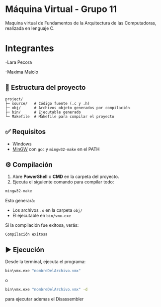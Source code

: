 # Máquina Virtual - Grupo 11

Maquina virtual de Fundamentos de la Arquitectura de las Computadoras, realizada en lenguaje C.

# Integrantes
-Lara Pecora

-Maxima Maiolo

## 📂 Estructura del proyecto

```
project/
├─ source/   # Código fuente (.c y .h)
├─ obj/      # Archivos objeto generados por compilación
├─ bin/      # Ejecutable generado
└─ Makefile  # Makefile para compilar el proyecto
```

## ✅ Requisitos

- Windows  
- [MinGW](http://www.mingw.org/) con `gcc` y `mingw32-make` en el PATH
  
## ⚙️ Compilación

1. Abre **PowerShell** o **CMD** en la carpeta del proyecto.  
2. Ejecuta el siguiente comando para compilar todo:

```bash
mingw32-make
```

Esto generará:  
- Los archivos `.o` en la carpeta `obj/`  
- El ejecutable en `bin/vmx.exe`  

Si la compilación fue exitosa, verás:

```
Compilación exitosa
```

## ▶️ Ejecución

Desde la terminal, ejecuta el programa:

```bash
bin\vmx.exe "nombreDelArchivo.vmx" 
```

o

```bash
bin\vmx.exe "nombreDelArchivo.vmx" -d
```
para ejecutar ademas el Disassembler
